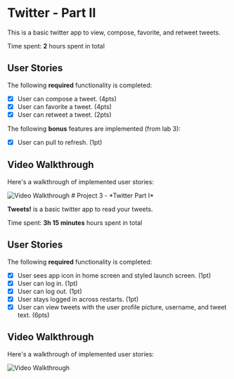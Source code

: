 # Twitter - Part II

This is a basic twitter app to view, compose, favorite, and retweet tweets.

Time spent: **2** hours spent in total

## User Stories

The following **required** functionality is completed:

- [X] User can compose a tweet. (4pts)
- [X] User can favorite a tweet. (4pts)
- [X] User can retweet a tweet. (2pts)

The following **bonus** features are implemented (from lab 3):
- [X] User can pull to refresh. (1pt) 

## Video Walkthrough

Here's a walkthrough of implemented user stories:

<img src='http://g.recordit.co/tAREXP4MSZ.gif' title='Video Walkthrough' width='' alt='Video Walkthrough' />
# Project 3 - *Twitter Part I*

**Tweets!** is a basic twitter app to read your tweets.

Time spent: **3h 15 minutes** hours spent in total

## User Stories

The following **required** functionality is completed:

- [X] User sees app icon in home screen and styled launch screen. (1pt)
- [X] User can log in. (1pt)
- [X] User can log out. (1pt)
- [X] User stays logged in across restarts. (1pt)
- [X] User can view tweets with the user profile picture, username, and tweet text. (6pts)

## Video Walkthrough

Here's a walkthrough of implemented user stories:

<img src='http://g.recordit.co/ZJTaSmpvLO.gif' title='Video Walkthrough' width='' alt='Video Walkthrough' />

